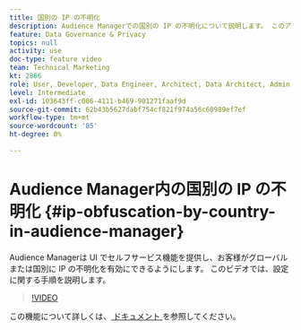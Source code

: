 ```yaml
---
title: 国別の IP の不明化
description: Audience Managerでの国別の IP の不明化について説明します。 このアプリケーションは、UI でセルフサービス機能を提供し、顧客がグローバルまたは国別に IP の不明化を有効にできるようにします。 このビデオでは、設定に関する手順を説明します。
feature: Data Governance & Privacy
topics: null
activity: use
doc-type: feature video
team: Technical Marketing
kt: 2866
role: User, Developer, Data Engineer, Architect, Data Architect, Admin, Leader
level: Intermediate
exl-id: 103643ff-c006-4111-b469-901271faaf9d
source-git-commit: 62b43b5627dabf754cf821f974a56c60989ef7ef
workflow-type: tm+mt
source-wordcount: '85'
ht-degree: 0%

---
```


# Audience Manager内の国別の IP の不明化 {#ip-obfuscation-by-country-in-audience-manager}

Audience Managerは UI でセルフサービス機能を提供し、お客様がグローバルまたは国別に IP の不明化を有効にできるようにします。 このビデオでは、設定に関する手順を説明します。

>[!VIDEO](https://video.tv.adobe.com/v/27218/?quality=9)

この機能について詳しくは、[ ドキュメント ](https://experiencecloud.adobe.com/resources/help/en_US/aam/ip-obfuscation.html) を参照してください。
